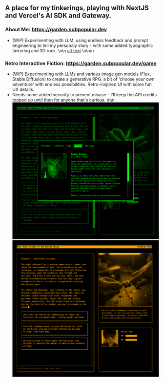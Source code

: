 ## A place for my tinkerings, playing with NextJS and Vercel's AI SDK and Gateway.

### About Me: https://garden.subpopular.dev
- (WIP) Experimenting with LLM, using endless feedback and prompt engineering to tell my personaly story - with some added typographic tinkering and 3D rock.
\n\n
[alt text](public/rock-screencap.png)
\n\n\n
### Retro Interactive Fiction: https://garden.subpopular.dev/game
- (WIP) Experimenting with LLMs and various image gen models (Flux, Stable Diffusion) to create a generative RPG, a bit of 'choose your own adventure' with endless possibilities. Retro-inspired UI with some fun UX details.
- Needs some added security to prevent misuse - I'll keep the API credits topped up until then for anyone that's curious.
\n\n
![alt text](public/rpg-green.png)![alt text](public/rpg-orange.png)
